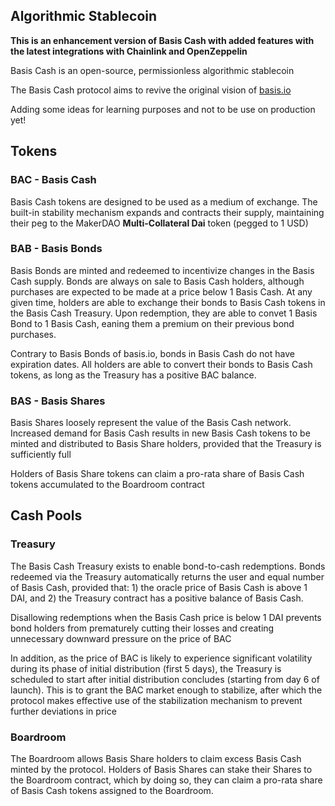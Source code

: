 ## Algorithmic Stablecoin

**This is an enhancement version of Basis Cash with added features with the latest integrations with Chainlink and OpenZeppelin**

Basis Cash is an open-source, permissionless algorithmic stablecoin

The Basis Cash protocol aims to revive the original vision of [basis.io](https://basis.io)

Adding some ideas for learning purposes and not to be use on production yet!

## Tokens

### BAC - Basis Cash

Basis Cash tokens are designed to be used as a medium of exchange. The built-in stability mechanism expands and contracts their supply, maintaining their peg to the MakerDAO **Multi-Collateral Dai** token (pegged to 1 USD)

### BAB - Basis Bonds

Basis Bonds are minted and redeemed to incentivize changes in the Basis Cash supply. Bonds are always on sale to Basis Cash holders, although purchases are expected to be made at a price below 1 Basis Cash. At any given time, holders are able to exchange their bonds to Basis Cash tokens in the Basis Cash Treasury. Upon redemption, they are able to convet 1 Basis Bond to 1 Basis Cash, eaning them a premium on their previous bond purchases.

Contrary to Basis Bonds of basis.io, bonds in Basis Cash do not have expiration dates. All holders are able to convert their bonds to Basis Cash tokens, as long as the Treasury has a positive BAC balance.

### BAS - Basis Shares

Basis Shares loosely represent the value of the Basis Cash network. Increased demand for Basis Cash results in new Basis Cash tokens to be minted and distributed to Basis Share holders, provided that the Treasury is sufficiently full

Holders of Basis Share tokens can claim a pro-rata share of Basis Cash tokens accumulated to the Boardroom contract

## Cash Pools

### Treasury

The Basis Cash Treasury exists to enable bond-to-cash redemptions. Bonds redeemed via the Treasury automatically returns the user and equal number of Basis Cash, provided that: 1) the oracle price of Basis Cash is above 1 DAI, and 2) the Treasury contract has a positive balance of Basis Cash.

Disallowing redemptions when the Basis Cash price is below 1 DAI prevents bond holders from prematurely cutting their losses and creating unnecessary downward pressure on the price of BAC

In addition, as the price of BAC is likely to experience significant volatility during its phase of initial distribution (first 5 days), the Treasury is scheduled to start after initial distribution concludes (starting from day 6 of launch). This is to grant the BAC market enough to stabilize, after which the protocol makes effective use of the stabilization mechanism to prevent further deviations in price

### Boardroom

The Boardroom allows Basis Share holders to claim excess Basis Cash minted by the protocol. Holders of Basis Shares can stake their Shares to the Boardroom contract, which by doing so, they can claim a pro-rata share of Basis Cash tokens assigned to the Boardroom.
